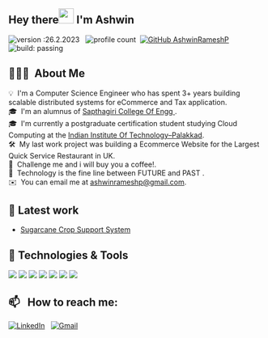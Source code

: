 ## Hey there<img src="https://raw.githubusercontent.com/MartinHeinz/MartinHeinz/master/wave.gif" width="30px"> I'm Ashwin
![version :26.2.2023](https://img.shields.io/badge/version-26.02.2023-informational) &nbsp;
![profile count](https://komarev.com/ghpvc/?username=AshwinRameshP&color=red)&nbsp;
[![GitHub AshwinRameshP](https://img.shields.io/github/followers/AshwinRameshP?label=follow&style=social)](https://github.com/AshwinRameshP)&nbsp;
![build: passing](https://img.shields.io/badge/build-passing-success)


## 👨🏻‍💻 &nbsp;About Me

💡 &nbsp;I'm a Computer Science Engineer who has spent 3+ years building scalable distributed systems for eCommerce and Tax application.\
🎓 &nbsp;I'm an alumnus of [Sapthagiri College Of Engg ](https://www.sapthagiri.edu.in/). \
🎓 &nbsp;I'm currently a postgraduate certification student studying Cloud Computing at the [Indian Institute Of Technology–Palakkad](https://iitpkd.ac.in/). \
🛠 &nbsp;My last work project was building a Ecommerce Website for the Largest Quick Service Restaurant in UK. \
🌱 &nbsp;Challenge me and i will buy you a coffee!.\
🌱 &nbsp;Technology is the fine line between FUTURE and PAST .\
✉️ &nbsp;You can email me at ashwinrameshp@gmail.com.

## 🔧 Latest work
- [Sugarcane Crop Support System](https://github.com/AshwinRameshP/Sugarcane)

## 🔧 Technologies & Tools
![](https://img.shields.io/badge/Code-.net-informational?style=flat&logo=java&logoColor=white&color=2bbc8a)
![](https://img.shields.io/badge/Code-Python-informational?style=flat&logo=python&logoColor=white&color=2bbc8a)
![](https://img.shields.io/badge/Code-JavaScript-informational?style=flat&logo=javascript&logoColor=white&color=2bbc8a)
![](https://img.shields.io/badge/Tools-MySQL-informational?style=flat&logo=mysql&logoColor=white&color=2bbc8a)
![](https://img.shields.io/badge/Cloud-AWS-informational?style=flat&logo=amazonaws&logoColor=white&color=2bbc8a)
![](https://img.shields.io/badge/Editor-VSCode-informational?style=flat&logo=visualstudiocode&logoColor=white&color=2bbc8a)
![](https://img.shields.io/badge/Editor-PyCharm-informational?style=flat&logo=pycharm&logoColor=white&color=2bbc8a)

## 📫 &nbsp; How to reach me:

<a href="https://www.linkedin.com/in/ashwinrameshp/"><img alt="LinkedIn" src="https://img.shields.io/badge/linkedin%20-%230077B5.svg?&style=flat&logo=linkedin&logoColor=white"/></a> &nbsp;
<a href="mailto:ashwinrameshp@gmail.com"><img alt="Gmail" src="https://img.shields.io/badge/Gmail-D14836?style=flat&logo=gmail&logoColor=white" /></a> &nbsp;
